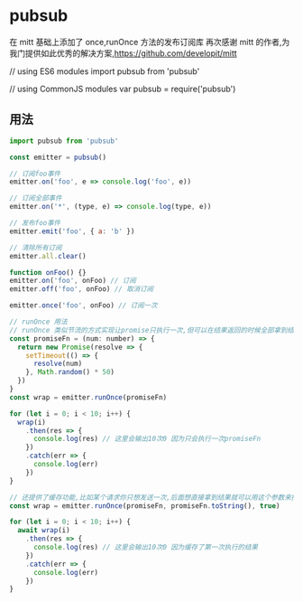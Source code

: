 # pubsub

在 mitt 基础上添加了 once,runOnce 方法的发布订阅库
再次感谢 mitt 的作者,为我门提供如此优秀的解决方案,https://github.com/developit/mitt

// using ES6 modules
import pubsub from 'pubsub'

// using CommonJS modules
var pubsub = require('pubsub')

## 用法

```js
import pubsub from 'pubsub'

const emitter = pubsub()

// 订阅foo事件
emitter.on('foo', e => console.log('foo', e))

// 订阅全部事件
emitter.on('*', (type, e) => console.log(type, e))

// 发布foo事件
emitter.emit('foo', { a: 'b' })

// 清除所有订阅
emitter.all.clear()

function onFoo() {}
emitter.on('foo', onFoo) // 订阅
emitter.off('foo', onFoo) // 取消订阅

emitter.once('foo', onFoo) // 订阅一次

// runOnce 用法
// runOnce 类似节流的方式实现让promise只执行一次,但可以在结果返回的时候全部拿到结果,这在某些特定情况很有用
const promiseFn = (num: number) => {
  return new Promise(resolve => {
    setTimeout(() => {
      resolve(num)
    }, Math.random() * 50)
  })
}
const wrap = emitter.runOnce(promiseFn)

for (let i = 0; i < 10; i++) {
  wrap(i)
    .then(res => {
      console.log(res) // 这里会输出10次0 因为只会执行一次promiseFn
    })
    .catch(err => {
      console.log(err)
    })
}

// 还提供了缓存功能,比如某个请求你只想发送一次,后面想直接拿到结果就可以用这个参数来控制
const wrap = emitter.runOnce(promiseFn, promiseFn.toString(), true)

for (let i = 0; i < 10; i++) {
  await wrap(i)
    .then(res => {
      console.log(res) // 这里会输出10次0 因为缓存了第一次执行的结果
    })
    .catch(err => {
      console.log(err)
    })
}
```
